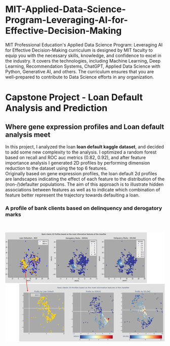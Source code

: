 # MIT-Applied-Data-Science-Program-Leveraging-AI-for-Effective-Decision-Making
MIT Professional Education's Applied Data Science Program: Leveraging AI for Effective Decision-Making curriculum is designed by MIT faculty to equip you with the necessary skills, knowledge, and confidence to excel in the industry. It covers the technologies, including Machine Learning, Deep Learning, Recommendation Systems, ChatGPT, Applied Data Science with Python, Generative AI, and others. The curriculum ensures that you are well-prepared to contribute to Data Science efforts in any organization.


# Capstone Project - Loan Default Analysis and Prediction 
## Where gene expression profiles and Loan default analysis meet

In this project, I analyzed the loan **loan default kaggle dataset**, and decided to add some new complexity to the analysis. I optimized a random forest based on recall and ROC auc 
metrics (0.82, 0.92), and after feature importance analysis I generated 2D profiles by performing dimension reduction to the dataset using the top 6 features. <br>
Originally based on gene expression profiles, the loan default 2d profiles are landscapes indicating the effect of each feature to the distribution of the (non-/)defaulter populations.
The aim of this approach is to illustrate hidden associations between features as well as to indicate which combination of feature better represent the trajectory towards defaulting a 
loan. 

### **A profile of bank clients based on delinquency and derogatory marks**
<br>

![](figures/profile_example.png)
<br>
